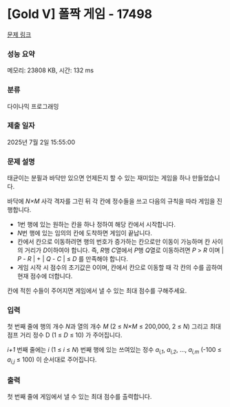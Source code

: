 # [Gold V] 폴짝 게임 - 17498 

[문제 링크](https://www.acmicpc.net/problem/17498) 

### 성능 요약

메모리: 23808 KB, 시간: 132 ms

### 분류

다이나믹 프로그래밍

### 제출 일자

2025년 7월 2일 15:55:00

### 문제 설명

<p>태균이는 분필과 바닥만 있으면 언제든지 할 수 있는 재미있는 게임을 하나 만들었습니다.</p>

<p>바닥에 <em>N×M</em> 사각 격자를 그린 뒤 각 칸에 정수들을 쓰고 다음의 규칙을 따라 게임을 진행합니다.</p>

<ul>
	<li>1번 행에 있는 원하는 칸을 하나 정하여 해당 칸에서 시작합니다.</li>
	<li><em>N</em>번 행에 있는 임의의 칸에 도착하면 게임이 끝납니다.</li>
	<li>칸에서 칸으로 이동하려면 행의 번호가 증가하는 칸으로만 이동이 가능하며 칸 사이의 거리가 <em>D</em>이하여야 합니다. 즉, <em>R</em>행 <em>C</em>열에서 <em>P</em>행 <em>Q</em>열로 이동하려면 <em>P</em> > <em>R</em> 이며 | <em>P</em> - <em>R</em> | + | <em>Q</em> - <em>C</em> | ≤ <em>D</em> 를 만족해야 합니다.</li>
	<li>게임 시작 시 점수의 초기값은 0이며, 칸에서 칸으로 이동할 때 각 칸의 수를 곱하여 현재 점수에 더합니다.</li>
</ul>

<p>칸에 적힌 수들이 주어지면 게임에서 낼 수 있는 최대 점수를 구해주세요.</p>

### 입력 

 <p>첫 번째 줄에 행의 개수 <em>N</em>과 열의 개수 <em>M</em> (2 ≤ <em>N×M</em> ≤ 200,000, 2 ≤ <em>N</em>) 그리고 최대 점프 거리 정수 D (1 ≤ <em>D</em> ≤ 10) 가 주어집니다.</p>

<p><em>i+1</em> 번째 줄에는 <em>i</em> (1 ≤ <em>i</em> ≤ <em>N</em>) 번째 행에 있는 쓰여있는 정수 <em>a<sub>i,1</sub></em>, <em>a<sub>i,2</sub></em>, ..., <em>a<sub>i,m</sub></em> (-100 ≤ <em>a<sub>i,j</sub></em> ≤ 100) 이 순서대로 주어집니다.</p>

### 출력 

 <p>첫 번째 줄에 게임에서 낼 수 있는 최대 점수를 출력합니다.</p>

